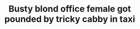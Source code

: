 ---
layout: post
title: Busty blond office female got pounded by tricky cabby in taxi
duration: '10:48'
view: 234
rate: 2
video: 'https://flashservice.xvideos.com/embedframe/28407483'
category:
 - blonde
 - blowjob
 - busty
 - cab
 - curvy
 - gorgeous
 - rough
tags: 
 - big-tits
 - sucked
 - fucked
priority: 0.9
changefreq: daily
---